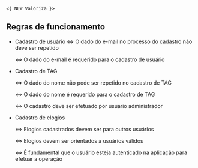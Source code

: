     <{ NLW Valoriza }>

## Regras de funcionamento

-   Cadastro de usuário
    <=> O dado do e-mail no processo do cadastro não deve ser repetido

    <=> O dado do e-mail é requerido para o cadastro de usuário

- Cadastro de TAG

    <=> O dado do nome não pode ser repetido no cadastro de TAG

    <=> O dado do nome é requerido para o cadastro de TAG

    <=> O cadastro deve ser efetuado por usuário administrador

- Cadastro de elogios

    <=> Elogios cadastrados devem ser para outros usuários

    <=> Elogios devem ser orientados à usuários válidos

    <=> É fundamental que o usuário esteja autenticado na aplicação para efetuar a operação